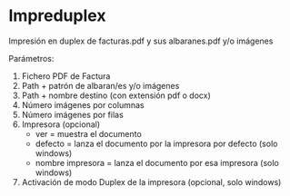
# Impreduplex

Impresión en duplex de facturas.pdf y sus albaranes.pdf y/o imágenes

Parámetros:
1. Fichero PDF de Factura
2. Path + patrón de albaran/es y/o imágenes
3. Path + nombre destino (con extensión pdf o docx)
4. Número imágenes por columnas
5. Número imágenes por filas
6. Impresora (opcional)
    * ver = muestra el documento
    * defecto = lanza el documento por la impresora por defecto (solo windows)
    * nombre impresora = lanza el documento por esa impresora (solo windows)
7. Activación de modo Duplex de la impresora (opcional, solo windows)

